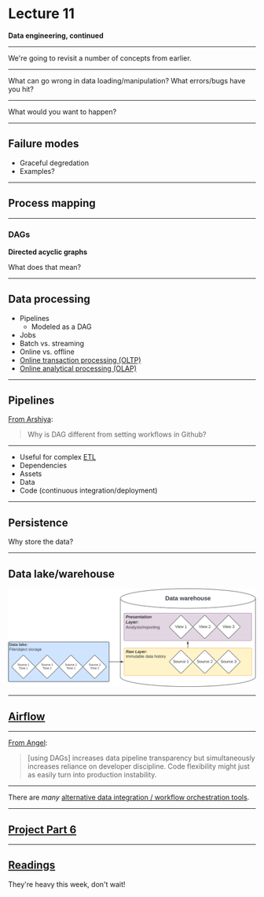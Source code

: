 # Lecture 11

**Data engineering, continued**

---

We're going to revisit a number of concepts from earlier.

---

What can go wrong in data loading/manipulation? What errors/bugs have you hit?

---

What would you want to happen?

---

## Failure modes

- Graceful degredation
- Examples?

---

## Process mapping

---

### DAGs

**Directed acyclic graphs**

What does that mean?

---

## Data processing

- Pipelines
  - Modeled as a DAG
- Jobs
- Batch vs. streaming
- Online vs. offline
- [Online transaction processing (OLTP)](https://en.wikipedia.org/wiki/Online_transaction_processing)
- [Online analytical processing (OLAP)](https://en.wikipedia.org/wiki/Online_analytical_processing)

---

## Pipelines

[From Arshiya](https://edstem.org/us/courses/73208/discussion/6434817?comment=14941963):

> Why is DAG different from setting workflows in Github?

---

- Useful for complex [ETL](lecture_10.md#overview)
- Dependencies
- Assets
- Data
- Code (continuous integration/deployment)

---

## Persistence

Why store the data?

---

## Data lake/warehouse

<!-- https://lucid.app/lucidchart/3a04cf05-06b1-4a79-a2f5-b72314f0d46e/edit --->

![Warehouse layers](../img/warehouse_layers.svg)

---

## [Airflow](https://airflow.apache.org/)

---

[From Angel](https://edstem.org/us/courses/73208/discussion/6434817?comment=14975715):

> \[using DAGs\] increases data pipeline transparency but simultaneously increases reliance on developer discipline. Code flexibility might just as easily turn into production instability.

---

There are _many_ [alternative data integration / workflow orchestration tools](https://www.pracdata.io/p/open-source-data-engineering-landscape-2025).

---

## [Project Part 6](../docs/project.md#part-6)

---

## [Readings](../readings/week_12.md)

They're heavy this week, don't wait!
